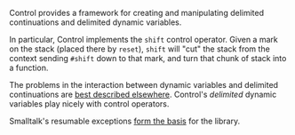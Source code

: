 Control provides a framework for creating and manipulating delimited continuations and delimited dynamic variables.

In particular, Control implements the `shift` control operator. Given a mark on the stack (placed there by `reset`), `shift` will "cut" the stack from the context sending `#shift` down to that mark, and turn that chunk of stack into a function.

The problems in the interaction between dynamic variables and delimited continuations are [best described elsewhere](http://okmij.org/ftp/Computation/dynamic-binding.html). Control's _delimited_ dynamic variables play nicely with control operators.

Smalltalk's resumable exceptions [form the basis](http://www.lshift.net/blog/2012/06/27/resumable-exceptions-can-macro-express-delimited-dynamic-variables) for the library.